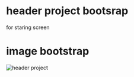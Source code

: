 # header project bootsrap
for staring screen
# image bootstrap
![header project](https://github.com/AbdullahMohammed55/Bootstrap-project/assets/141630784/0ec74f99-f6fb-4deb-a173-fc1d321f7a15)
